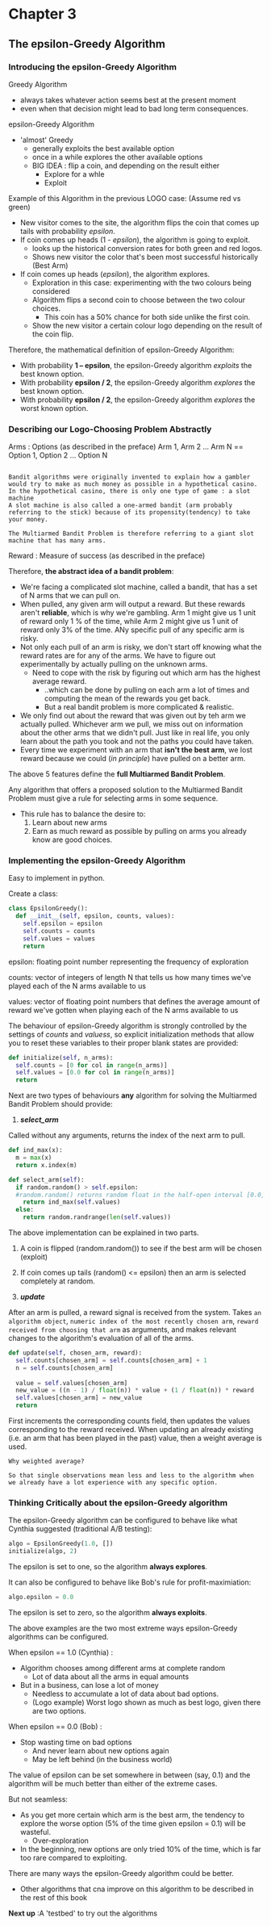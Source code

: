 # Chapter 3
## The epsilon-Greedy Algorithm 
### Introducing the epsilon-Greedy Algorithm
Greedy Algorithm
- always takes whatever action seems best at the present moment
- even when that decision might lead to bad long term consequences.

epsilon-Greedy Algorithm
- 'almost' Greedy
  * generally exploits the best available option
  * once in a while explores the other available options
  * BIG IDEA : flip a coin, and depending on the result either 
    * Explore for a whle
    * Exploit

Example of this Algorithm in the previous LOGO case: (Assume red vs green)
* New visitor comes to the site, the algorithm flips the coin that comes up tails with probability _epsilon_.
* If coin comes up heads (1 - _epsilon_), the algorithm is going to exploit. 
  * looks up the historical conversion rates for both green and red logos.
  * Shows new visitor the color that's been most successful historically (Best Arm)
* If coin comes up heads (_epsilon_), the algorithm explores. 
  * Exploration in this case: experimenting with the two colours being considered
  * Algorithm flips a second coin to choose between the two colour choices.
    * This coin has a 50% chance for both side unlike the first coin.
  * Show the new visitor a certain colour logo depending on the result of the coin flip.

Therefore, the mathematical definition of epsilon-Greedy Algorithm:
* With probability **1 – epsilon**, the epsilon-Greedy algorithm _exploits_ the best known option.
* With probability **epsilon / 2**, the epsilon-Greedy algorithm _explores_ the best known option.
* With probability **epsilon / 2**, the epsilon-Greedy algorithm _explores_ the worst known option.

### Describing our Logo-Choosing Problem Abstractly

Arms : Options (as described in the preface)
Arm 1, Arm 2 ... Arm N == Option 1, Option 2 ... Option N

```History

Bandit algorithms were originally invented to explain how a gambler would try to make as much money as possible in a hypothetical casino.
In the hypothetical casino, there is only one type of game : a slot machine
A slot machine is also called a one-armed bandit (arm probably referring to the stick) because of its propensity(tendency) to take your money.

The Multiarmed Bandit Problem is therefore referring to a giant slot machine that has many arms.
```

Reward : Measure of success (as described in the preface)

Therefore, **the abstract idea of a bandit problem**:
* We're facing a complicated slot machine, called a bandit, that has a set of N arms that we can pull on.
* When pulled, any given arm will output a reward. But these rewards aren't **reliable**, which is why we're gambling. Arm 1 might give us 1 unit of reward only 1 % of the time, while Arm 2 might give us 1 unit of reward only 3% of the time. ANy specific pull of any specific arm is risky.
* Not only each pull of an arm is risky, we don't start off knowing what the reward rates are for any of the arms. We have to figure out experimentally by actually pulling on the unknown arms.
  * Need to cope with the risk by figuring out which arm has the highest average reward.
    * ..which can be done by pulling on each arm a lot of times and computing the mean of the rewards you get back. 
    * But a real bandit problem is more complicated & realistic.
* We only find out about the reward that was given out by teh arm we actually pulled. Whichever arm we pull, we miss out on information about the other arms that we didn't pull. Just like in real life, you only learn about the path you took and not the paths you could have taken.
* Every time we experiment with an arm that **isn't the best arm**, we lost reward because we could (_in principle_) have pulled on a better arm.

The above 5 features define the **full Multiarmed Bandit Problem**.

Any algorithm that offers a proposed solution to the Multiarmed Bandit Problem must give a rule for selecting arms in some sequence.
- This rule has to balance the desire to:
  1. Learn about new arms
  2. Earn as much reward as possible by pulling on arms you already know are good choices.

### Implementing the epsilon-Greedy Algorithm
Easy to implement in python.

Create a class:
```python
class EpsilonGreedy():
  def __init__(self, epsilon, counts, values):
    self.epsilon = epsilon
    self.counts = counts
    self.values = values
    return
```
epsilon: floating point number representing the frequency of exploration

counts: vector of integers of length N that tells us how many times we've played each of the N arms available to us

values: vector of floating point numbers that defines the average amount of reward we've gotten when playing each of the N arms available to us

The behaviour of epsilon-Greedy algorithm is strongly controlled by the settings of _counts_ and _valuess_, so explicit initialization methods that allow you to reset these variables to their proper blank states are provided:
```python
def initialize(self, n_arms):
  self.counts = [0 for col in range(n_arms)]
  self.values = [0.0 for col in range(n_arms)]
  return
```

Next are two types of behaviours **any** algorithm for solving the Multiarmed Bandit Problem should provide:

1. ***select_arm***

Called without any arguments, returns the index of the next arm to pull.

```python
def ind_max(x):
  m = max(x)
  return x.index(m)

def select_arm(self):
  if random.random() > self.epsilon:
  #random.random() returns random float in the half-open interval [0.0, 1.0)
    return ind_max(self.values)
  else:
    return random.randrange(len(self.values))
```
The above implementation can be explained in two parts.
  1. A coin is flipped (random.random()) to see if the best arm will be chosen (exploit)
  2. If coin comes up tails (random() <= epsilon) then an arm is selected completely at random.

2. ***update***

After an arm is pulled, a reward signal is received from the system. Takes `an algorithm object`, `numeric index of the most recently chosen arm`, `reward received from choosing that arm` as arguments, and makes relevant changes to the algorithm's evaluation of all of the arms.

```python
def update(self, chosen_arm, reward):
  self.counts[chosen_arm] = self.counts[chosen_arm] + 1
  n = self.counts[chosen_arm]
 
  value = self.values[chosen_arm]
  new_value = ((n - 1) / float(n)) * value + (1 / float(n)) * reward
  self.values[chosen_arm] = new_value
  return
```
First increments the corresponding counts field, then updates the values corresponding to the reward received. When updating an already existing (i.e. an arm that has been played in the past) value, then a weight average is used.

```
Why weighted average?

So that single observations mean less and less to the algorithm when we already have a lot experience with any specific option.
```

### Thinking Critically about the epsilon-Greedy algorithm

The epsilon-Greedy algorithm can be configured to behave like what Cynthia suggested (traditional A/B testing):

```python
algo = EpsilonGreedy(1.0, [])
initialize(algo, 2)
```
The epsilon is set to one, so the algorithm **always explores**.

It can also be configured to behave like Bob's rule for profit-maximiation:
```python
algo.epsilon = 0.0
```
The epsilon is set to zero, so the algorithm **always exploits**.

The above examples are the two most extreme ways epsilon-Greedy algorithms can be configured.

When epsilon == 1.0 (Cynthia) :
* Algorithm chooses among different arms at complete random
  * Lot of data about all the arms in equal amounts
* But in a business, can lose a lot of money
  * Needless to accumulate a lot of data about bad options.
  * (Logo example) Worst logo shown as much as best logo, given there are two options.

When epsilon == 0.0 (Bob) :
* Stop wasting time on bad options
  * And never learn about new options again
  * May be left behind (in the business world)

The value of epsilon can be set somewhere in between (say, 0.1) and the algorithm will be much better than either of the extreme cases.

But not seamless:
* As you get more certain which arm is the best arm, the tendency to explore the worse option (5% of the time given epsilon = 0.1) will be wasteful.
  * Over-exploration
* In the beginning, new options are only tried 10% of the time, which is far too rare compared to exploiting.

There are many ways the epsilon-Greedy algorithm could be better.
- Other algorithms that cna improve on this algorithm to be described in the rest of this book

**Next up** :A 'testbed' to try out the algorithms
